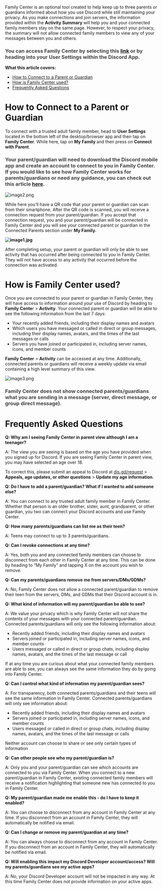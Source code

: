 <p id="docs-internal-guid-f6235f0c-7fff-0149-b712-27245ccfe4cd">Family Center is an optional tool created to help keep up to three parents or guardians informed about how you use Discord while still maintaining your privacy. As you make connections and join servers, the information provided within the <strong>Activity Summary </strong>will help you and your connected family members stay on the same page. However, to respect your privacy, the summary will not allow connected family members to view any of your messages between you and others. </p>
<h3 id="h_01H9P8YWBM2F1CGFXT3D4R15YY">
    <span id="docs-internal-guid-fadc0082-7fff-3a1c-5315-1dc508572ab2" style="color: #434343;" data-darkreader-inline-color="">You can access Family Center by selecting this </span><a href="https://discord.com/feature/family-center" target="_blank" rel="noopener noreferrer">link</a><span style="color: #434343;" data-darkreader-inline-color=""> or by heading into your </span><strong><span style="color: #434343;" data-darkreader-inline-color="">User Settings </span></strong><span style="color: #434343;" data-darkreader-inline-color="">within the Discord App.</span>
</h3>
<p><span class="wysiwyg-font-size-large"><strong>What this article covers:</strong></span></p>
<ul>
    <li><a href="#h_01H44C4DJGC3MWFAAVZV0J2V5D" target="_self">How to Connect to a Parent or Guardian</a></li>
    <li><a href="#h_01H44C4PDTVPC7H6N7768V5WHY" target="_self">How is Family Center used?</a></li>
    <li><a href="#h_01H44C4V4BWJY8CA5WAPZ4TMG1" target="_self">Frequently Asked Questions</a></li>
</ul>
<h1 id="h_01H44C4DJGC3MWFAAVZV0J2V5D">How to Connect to a Parent or Guardian</h1>
<p>To connect with a trusted adult family member, head to <strong>User Settings</strong> located in the bottom left of the desktop/browser app and then tap on <strong>Family Center</strong>. While here, tap on<strong> My Family </strong>and then press on <strong>Connect with Parent</strong>. </p>
<h3 id="h_01H9P8YFJCGYNZF9G51AWAQJKY">
    <span style="color: #434343;" data-darkreader-inline-color="">Your parent/guardian will need to download the Discord mobile app and create an account to connect to you in Family Center. If you would like to see how Family Center works for parents/guardians or need any guidance, you can check out this article </span><a href="https://support.discord.com/hc/en-us/articles/14155043715735" target="_blank" rel="noopener noreferrer">here</a><span style="color: #434343;" data-darkreader-inline-color="">.  </span>
</h3>
<p class="wysiwyg-text-align-center"><img src="https://support.discord.com/hc/article_attachments/15673372338967" alt="image2.png"></p>
<p>While here you’ll have a QR code that your parent or guardian can scan from their smartphone. After the QR code is scanned, you will receive a connection request from your parent/guardian. If you accept that connection request, you and your parent/guardian will be connected in Family Center and you will see your connected parent or guardian in the Connected Parents section under <strong>My Family.</strong></p>
<p class="wysiwyg-text-align-center"><strong><img src="https://support.discord.com/hc/article_attachments/15673399068439" alt="image1.jpg"></strong></p>
<p>After completing setup, your parent or guardian will only be able to see activity that has occurred after being connected to you in Family Center. They will not have access to any activity that occurred before the connection was activated.</p>
<h1 id="h_01H44C4PDTVPC7H6N7768V5WHY">How is Family Center used?</h1>
<p>Once you are connected to your parent or guardian in Family Center, they will have access to information around your use of Discord by heading to <strong>Family Cente</strong>r &gt; <strong>Activity</strong>. Your connected parent or guardian will be able to see the following information from the last 7 days:</p>
<ul>
    <li>Your recently added friends, including their display names and avatars</li>
    <li>Which users you have messaged or called in direct or group messages, including their display names, avatars, and the times of the last messages or calls</li>
    <li>Servers you have joined or participated in, including server names, icons, and member counts</li>
</ul>
<p><strong>Family Center</strong> &gt; <strong>Activity</strong> can be accessed at any time. Additionally, connected parents or guardians will receive a weekly update via email containing a high level summary of this view.</p>
<p class="wysiwyg-text-align-center"><img src="https://support.discord.com/hc/article_attachments/15673372345111" alt="image3.png"></p>
<h3 id="h_01H9P8YFJCCE49HY8V9J38S58X"><span style="color: #434343;" data-darkreader-inline-color="">Family Center does not show connected parents/guardians what you are sending in a message (server, direct message, or group direct message). </span></h3>
<h1 id="h_01H44C4V4BWJY8CA5WAPZ4TMG1">Frequently Asked Questions</h1>
<p><strong>Q: Why am I seeing Family Center in parent view although I am a teenager?</strong></p>
<p>A: The view you are seeing is based on the age you have provided when you signed up for Discord. If you are seeing Family Center in parent view, you may have selected an age over 18. </p>
<p>To correct this, please submit an appeal to Discord at <a href="http://dis.gd/request" target="_blank" rel="noopener noreferrer">dis.gd/request</a> &gt; <strong>Appeals, age updates, or other questions</strong> &gt; <strong>Update my age information</strong>. </p>
<p><strong>Q: Do I have to add a parent/guardian? What if I wanted to add someone else?</strong></p>
<p>A: You can connect to any trusted adult family member in Family Center. Whether that person is an older brother, sister, aunt, grandparent, or other guardian, you two can connect your Discord accounts and use Family Center.</p>
<p><strong>Q: How many parents/guardians can list me as their teen?</strong></p>
<p>A: Teens may connect to up to 3 parents/guardians. </p>
<p><strong>Q: Can I revoke connections at any time?</strong></p>
<p>A: Yes, both you and any connected family members can choose to disconnect from each other in Family Center at any time. This can be done by heading to “My Family” and tapping X on the account you wish to remove.</p>
<p><strong>Q: Can my parents/guardians remove me from servers/DMs/GDMs?</strong></p>
<p>A: No, Family Center does not allow a connected parent/guardian to remove their teen from the servers, DMs, and GDMs that their Discord account is in.</p>
<p><strong>Q: What kind of information will my parent/guardian be able to see?</strong></p>
<p>A: We value your privacy which is why Family Center will not share the contents of your messages with your connected parent/guardian. Connected parents/guardians will only see the following information about:</p>
<ul>
    <li>Recently added friends, including their display names and avatars</li>
    <li>Servers joined or participated in, including server names, icons, and member counts</li>
    <li>Users messaged or called in direct or group chats, including display names, avatars, and the times of the last message or call</li>
</ul>
<p>If at any time you are curious about what your connected family members are able to see, you can always see the same information they do by going into Family Center.</p>
<p><strong>Q: Can I control what kind of information my parent/guardian sees?</strong></p>
<p>A: For transparency, both connected parents/guardians and their teens will see the same information in Family Center. Connected parents/guardians will only see information about:</p>
<ul>
    <li>Recently added friends, including their display names and avatars</li>
    <li>Servers joined or participated in, including server names, icons, and member counts</li>
    <li>Users messaged or called in direct or group chats, including display names, avatars, and the times of the last message or calls</li>
</ul>
<p>Neither account can choose to share or see only certain types of information</p>
<p><strong>Q: Can other people see who my parent/guardian is?</strong></p>
<p>A: Only you and your parent/guardian can see which accounts are connected to you via Family Center. When you connect to a new parent/guardian in Family Center, existing connected family members will receive a notification highlighting that someone new has connected to you in Family Center.</p>
<p><strong>Q: My parent/guardian made me enable this - do I have to keep it enabled?</strong></p>
<p>A: You can choose to disconnect from any account in Family Center at any time. If you disconnect from an account in Family Center, they will automatically be notified via email.</p>
<p><strong>Q: Can I change or remove my parent/guardian at any time?</strong></p>
<p>A: You can always choose to disconnect from any account in Family Center. If you disconnect from an account in Family Center, they will automatically be notified via email.</p>
<p><strong>Q: Will enabling this impact my Discord Developer account/access? Will my parents/guardians see my active apps? </strong></p>
<p>A: No, your Discord Developer account will not be impacted in any way. At this time Family Center does not provide information on your active apps.</p>